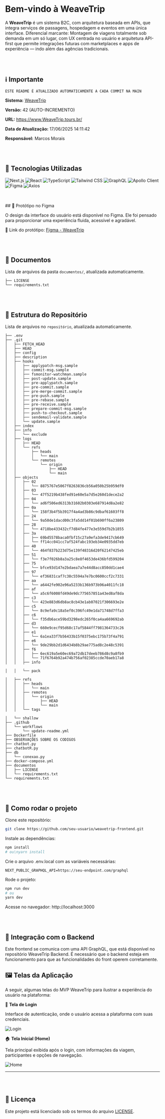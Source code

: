 # Bem-vindo à **WeaveTrip**

A **WeaveTrip** é um sistema B2C, com arquitetura baseada em APIs, que integra serviços de passagens, hospedagem e eventos em uma única interface. Diferencial marcante: Montagem de viagens totalmente sob demanda em um só lugar, com UX centrada no usuário e arquitetura API-first que permite integrações futuras com marketplaces e apps de experiência — indo além das agências tradicionais.

<br /><br />
## ℹ️ Importante 

```ESTE README É ATUALIZADO AUTOMATICAMENTE A CADA COMMIT NA MAIN ```

**Sistema:** [WeaveTrip](https://www.WeaveTrip.tours.br/)

**Versão:** 42 (AUTO-INCREMENTO)

**URL:** https://www.WeaveTrip.tours.br/

**Data de Atualização:** 17/06/2025 14:11:42

**Responsável:** Marcos Morais

<br /><br />
## 🧩 Tecnologias Utilizadas 

<p align='left'> 
  <img src='https://img.shields.io/badge/Next.js-13.x-black?logo=next.js&logoColor=white' alt='Next.js' />
  <img src='https://img.shields.io/badge/React-18.x-61DAFB?logo=react&logoColor=white' alt='React' />
  <img src='https://img.shields.io/badge/TypeScript-4.x-3178c6?logo=typescript&logoColor=white' alt='TypeScript' />
  <img src='https://img.shields.io/badge/Tailwind_CSS-3.x-38B2AC?logo=tailwindcss&logoColor=white' alt='Tailwind CSS' />
  <img src='https://img.shields.io/badge/GraphQL-2023E7?logo=graphql&logoColor=white' alt='GraphQL' />
  <img src='https://img.shields.io/badge/Apollo_Client-311C87?logo=apollo-graphql&logoColor=white' alt='Apollo Client' />
  <img src='https://img.shields.io/badge/Figma-F24E1E?logo=figma&logoColor=white' alt='Figma' />
  <img src='https://img.shields.io/badge/Axios-5A29E4?logo=axios&logoColor=white' alt='Axios' />
<p /> 
<br /><br />
## 🎨 Protótipo no Figma 

O design da interface do usuário está disponível no Figma. Ele foi pensado para proporcionar uma experiência fluida, acessível e agradável.

🔗 Link do protótipo: [Figma - WeaveTrip](https://www.figma.com/design/i8ipqOKX0czzeilS9JsMR3/MVP----Restic36?node-id=1-2&t=QV1Mwbs9NK1MDy6H-1)

<br /><br />
## 📂 Documentos

Lista de arquivos da pasta `documentos/`, atualizada automaticamente.

```
├── LICENSE
└── requirements.txt
```
<br /><br />
## 🌳 Estrutura do Repositório

Lista de arquivos no `repositório`, atualizada automaticamente.

```
├── .env
├── .git
│   ├── FETCH_HEAD
│   ├── HEAD
│   ├── config
│   ├── description
│   ├── hooks
│   │   ├── applypatch-msg.sample
│   │   ├── commit-msg.sample
│   │   ├── fsmonitor-watchman.sample
│   │   ├── post-update.sample
│   │   ├── pre-applypatch.sample
│   │   ├── pre-commit.sample
│   │   ├── pre-merge-commit.sample
│   │   ├── pre-push.sample
│   │   ├── pre-rebase.sample
│   │   ├── pre-receive.sample
│   │   ├── prepare-commit-msg.sample
│   │   ├── push-to-checkout.sample
│   │   ├── sendemail-validate.sample
│   │   └── update.sample
│   ├── index
│   ├── info
│   │   └── exclude
│   ├── logs
│   │   ├── HEAD
│   │   └── refs
│   │       ├── heads
│   │       │   └── main
│   │       └── remotes
│   │           └── origin
│   │               ├── HEAD
│   │               └── main
│   ├── objects
│   │   ├── 02
│   │   │   └── 8875767e5067f8263836cb56a050b25b959df0
│   │   ├── 03
│   │   │   └── 47f5219b438fed91e60e5a7d5e260d1dece2a2
│   │   ├── 04
│   │   │   └── ad6f506ed6313b31602b0303e687914d8a2e82
│   │   ├── 0a
│   │   │   └── 158f3b4f5b3917f4a4ad3b86c9dbaf61603ff8
│   │   ├── 24
│   │   │   └── 9a50de1dacd00c3fa5dd14f01b690ff6a23809
│   │   ├── 28
│   │   │   └── 4718be433432cf7d84fe477e3e559d7b2b1855
│   │   ├── 3a
│   │   │   ├── 69bd5578baca0fbf15c27a9efa3de9417cb649
│   │   │   └── ff14cc041cc7af524fabc193eb34e0935dd7eb
│   │   ├── 40
│   │   │   └── 464f837b223d75e139f48316d20f62147425eb
│   │   ├── 51
│   │   │   └── f3e7f026b8a3a25c8e8f4653de436bfd599204
│   │   ├── 75
│   │   │   └── bfce93d147e2bdaea7a7e44d8acc850dd1cae4
│   │   ├── 97
│   │   │   └── ef36831caf7c38c5594a7e7bc0600ccf2c7331
│   │   ├── aa
│   │   │   └── a6442fe902e96a5233b136b973b96a4011fc18
│   │   ├── af
│   │   │   └── a5c6f6008fd49de9dc775657851a43ed8af8da
│   │   ├── c3
│   │   │   └── 423e883d6db8ac8cb43e1ab07021f306693e2e
│   │   ├── c5
│   │   │   └── 8c9efa9c18a5ef0c396fc49e1da71748d7ffa3
│   │   ├── c6
│   │   │   └── f35db6ace59bd3298edc265f0ca4aa669692ab
│   │   ├── d3
│   │   │   └── 660e9cecf95d68c17af5844ff7981364733c26
│   │   ├── e1
│   │   │   └── 6a1ea33f7b56433b15f0375ebc175b73f4a791
│   │   ├── e6
│   │   │   └── 9de29bb2d1d6434b8b29ae775ad8c2e48c5391
│   │   ├── f6
│   │   │   ├── 6ec619a5e60ec69a72db17deeb786d8c9a8fb9
│   │   │   └── 71f6764b92a474b756af02385ccde70aeb17a8
│   │   ├── info

│   │   └── pack

│   ├── refs
│   │   ├── heads
│   │   │   └── main
│   │   ├── remotes
│   │   │   └── origin
│   │   │       ├── HEAD
│   │   │       └── main
│   │   └── tags

│   └── shallow
├── .github
│   └── workflows
│       └── update-readme.yml
├── Dockerfile
├── OBSERVAÇÕES SOBRE OS CODIGOS
├── chatbot.py
├── chatbotR.py
├── db
│   └── conexao.py
├── docker-compose.yml
├── documentos
│   ├── LICENSE
│   └── requirements.txt
└── requirements.txt
```
<br /><br />
## 🚀 Como rodar o projeto

Clone este repositório:

```bash
git clone https://github.com/seu-usuario/weavetrip-frontend.git
```

Instale as dependências:

```bash
npm install
# ou\nyarn install
```

Crie o arquivo .env.local com as variáveis necessárias:

```env
NEXT_PUBLIC_GRAPHQL_API=https://seu-endpoint.com/graphql
```

Rode o projeto:

```bash
npm run dev
# ou
yarn dev
```

Acesse no navegador: http://localhost:3000

<br /><br />
## 🔗 Integração com o Backend

Este frontend se comunica com uma API GraphQL, que está disponível no repositório WeaveTrip Backend. É necessário que o backend esteja em funcionamento para que as funcionalidades do front operem corretamente.


## 🖼️ Telas da Aplicação

A seguir, algumas telas do MVP WeaveTrip para ilustrar a experiência do usuário na plataforma:

🔐 **Tela de Login**

Interface de autenticação, onde o usuário acessa a plataforma com suas credenciais.

![Login](https://github.com/user-attachments/assets/9523605e-b3ab-4db9-9bf6-7f7f0a719c3f)

🏠 **Tela Inicial (Home)**

Tela principal exibida após o login, com informações da viagem, participantes e opções de navegação.

![Home](https://github.com/user-attachments/assets/71f61cb1-e2f7-4786-82c2-23a0cd3c4058)

---

<br /><br />
## 📜 Licença

Este projeto está licenciado sob os termos do arquivo [LICENSE](./documentos/LICENSE).

